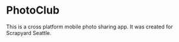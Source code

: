 # PhotoClub
This is a cross platform mobile photo sharing app.
It was created for Scrapyard Seattle.
